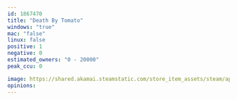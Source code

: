 ```yaml
---
id: 1867470
title: "Death By Tomato"
windows: "true"
mac: "false"
linux: false
positive: 1
negative: 0
estimated_owners: "0 - 20000"
peak_ccu: 0

image: https://shared.akamai.steamstatic.com/store_item_assets/steam/apps/1867470/header.jpg?t=1678981227
opinions:
---
```

